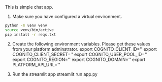 This is simple chat app.

1. Make sure you have configured a virtual environment.

```bash
python -m venv venv
source venv/bin/active
pip install -r reqs.txt
```

2. Create the following environment variables. Please get these values from your platform adminstrator.
export COGNITO_CLIENT_ID='' 
export COGNITO_CLIENT_SECRET='' 
export COGNITO_USER_POOL_ID='' 
export COGNITO_REGION='' 
export COGNITO_DOMAIN='' 
export PLATFORM_API_URL=''

3. Run the streamlit app
streamlit run app.py